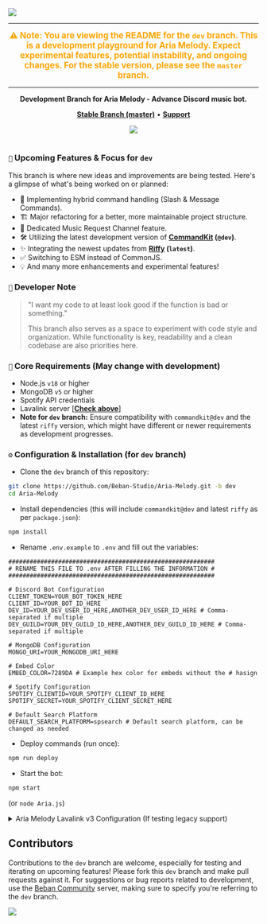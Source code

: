 <img src="Aria Melody.svg" />

---

<p align="center">
  <strong style="color:orange; font-size:1.2em;">⚠️ Note: You are viewing the README for the <code>dev</code> branch. This is a development playground for Aria Melody. Expect experimental features, potential instability, and ongoing changes. For the stable version, please see the <code>master</code> branch.</strong>
</p>

---

<p align="center">
  <strong>Development Branch for Aria Melody - Advance Discord music bot.</strong>
</p>

<p align="center">
    <a href="https://github.com/Beban-Studio/Aria-Melody/tree/master"><b>Stable Branch (master)</b></a> •
    <a href="https://discord.gg/9eCgpGuZAa"><b>Support</b></a>
</p>

<p align="center">
  <a href="https://discord.gg/9eCgpGuZAa" target="_blank"> <img src="https://discordapp.com/api/guilds/1215235509958479894/widget.png?style=banner2"/> </a>
</p>

#

### `🚧` Upcoming Features & Focus for `dev`
This branch is where new ideas and improvements are being tested. Here's a glimpse of what's being worked on or planned:

-   🚀 Implementing hybrid command handling (Slash & Message Commands).
-   🏗️ Major refactoring for a better, more maintainable project structure.
-   🎼 Dedicated Music Request Channel feature.
-   🛠️ Utilizing the latest development version of **[CommandKit](https://www.npmjs.com/package/commandkit) (`@dev`)**.
-   ✨ Integrating the newest updates from **[Riffy](https://www.npmjs.com/package/riffy) (`latest`)**.
-   ✅ Switching to ESM instead of CommonJS.
-   💡 And many more enhancements and experimental features!

### `📝` Developer Note
> "I want my code to at least look good if the function is bad or something."
>
> This branch also serves as a space to experiment with code style and organization. While functionality is key, readability and a clean codebase are also priorities here.

### `📍` Core Requirements (May change with development)
-   Node.js `v18` or higher
-   MongoDB `v5` or higher
-   Spotify API credentials
-   Lavalink server [**[Check above](https://github.com/Beban-Studio/Aria-Melody/tree/dev#available-lavalink-for-testing)**]
-   **Note for `dev` branch:** Ensure compatibility with `commandkit@dev` and the latest `riffy` version, which might have different or newer requirements as development progresses.

### `⚙` Configuration & Installation (for `dev` branch)
-   Clone the `dev` branch of this repository:
```bash
git clone https://github.com/Beban-Studio/Aria-Melody.git -b dev
cd Aria-Melody
```
-   Install dependencies (this will include `commandkit@dev` and latest `riffy` as per `package.json`):
```bash
npm install
```
-   Rename `.env.example` to `.env` and fill out the variables:
```
##########################################################
# RENAME THIS FILE TO .env AFTER FILLING THE INFORMATION #
##########################################################

# Discord Bot Configuration
CLIENT_TOKEN=YOUR_BOT_TOKEN_HERE
CLIENT_ID=YOUR_BOT_ID_HERE
DEV_ID=YOUR_DEV_USER_ID_HERE,ANOTHER_DEV_USER_ID_HERE # Comma-separated if multiple
DEV_GUILD=YOUR_DEV_GUILD_ID_HERE,ANOTHER_DEV_GUILD_ID_HERE # Comma-separated if multiple

# MongoDB Configuration
MONGO_URI=YOUR_MONGODB_URI_HERE

# Embed Color
EMBED_COLOR=7289DA # Example hex color for embeds without the # hasign

# Spotify Configuration
SPOTIFY_CLIENTID=YOUR_SPOTIFY_CLIENT_ID_HERE
SPOTIFY_SECRET=YOUR_SPOTIFY_CLIENT_SECRET_HERE

# Default Search Platform
DEFAULT_SEARCH_PLATFORM=spsearch # Default search platform, can be changed as needed
```
-   Deploy commands (run once):
```bash
npm run deploy
```
-   Start the bot:
```bash
npm start
```
(or `node Aria.js`)

<details>
<summary>Aria Melody Lavalink v3 Configuration (If testing legacy support)</summary>

On `config.js` change the following:
```diff
    riffyOptions: {
        leaveTimeout: parseTimeString("1m"),
-       restVersion: "v4",
+       restVersion: "v3",
        reconnectTries: Infinity,
        reconnectTimeout: parseTimeString("6s"),
        defaultSearchPlatform: process.env.DEFAULT_SEARCH_PLATFORM || "spsearch",
        plugins: [
            new Spotify({
                clientId: process.env.SPOTIFY_CLIENTID || "",
                clientSecret: process.env.SPOTIFY_SECRET || ""
            })
        ],
    },
```

On `play.js` change the following:
```diff
-	  if (loadType === "playlist") {
+     if (loadType === 'PLAYLIST_LOADED') {

			for (const track of resolve.tracks) {
				track.info.requester = interaction.member;
				player.queue.add(track);
			}

			await interaction.editReply({ embeds: [embed.setDescription(`\`➕\` | **[${playlistInfo.name}](${query})** • \`${tracks.length}\` Track(s) • ${interaction.member}`)] });
			if (!player.playing && !player.paused) return player.play();

-		} else if (loadType === "search" || loadType === "track") {
+       } else if (loadType === 'SEARCH_RESULT' || loadType === 'TRACK_LOADED') {
			const track = tracks.shift();

			track.info.requester = interaction.member;
			player.queue.add(track);

			await interaction.editReply({ embeds: [embed.setDescription(`\`➕\` | **[${track.info.title}](${track.info.uri})** • ${interaction.member}`)] });
			if (!player.playing && !player.paused) return player.play();

		} else {
			return interaction.editReply({ embeds: [embed.setDescription("\`❌\` | There were no results found for your query.")] });
		}
  	},
```

On `pl-addSong.js` change the following:
```diff
  try {
    // ... (rest of the code remains the same)
-    if (loadType === "playlist") {
+    if (loadType === "PLAYLIST_LOADED") {
      const songsToAdd = resolve.tracks.map(track => ({
        url: track.info.uri,
        title: track.info.title,
        artist: track.info.author,
        time: track.info.length
      }));
      // ... (rest of the code remains the same)
-    } else if (loadType === "search" || loadType === "track") {
+    } else if (loadType === "search" || loadType === "track") {
      const track = tracks.shift();
      const song = {
        url: track.info.uri,
        title: track.info.title,
        artist: track.info.author,
        time: track.info.length
      };
      // ... (rest of the code remains the same)
     }
```
</details>

## Contributors
Contributions to the `dev` branch are welcome, especially for testing and iterating on upcoming features! Please fork this `dev` branch and make pull requests against it. For suggestions or bug reports related to development, use the [Beban Community](https://discord.gg/9eCgpGuZAa) server, making sure to specify you're referring to the `dev` branch.

<a href="https://github.com/Beban-Studio/Aria-Melody/graphs/contributors">
  <img src="https://contributors-img.web.app/image?repo=beban-studio/aria-melody" />
</a>